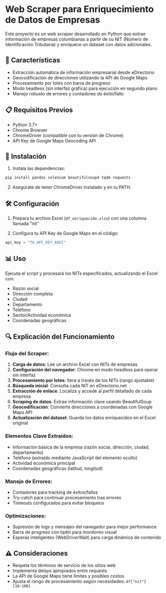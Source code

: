# Web Scraper para Enriquecimiento de Datos de Empresas

Este proyecto es un web scraper desarrollado en Python que extrae información de empresas colombianas a partir de su NIT (Número de Identificación Tributaria) y enriquece un dataset con datos adicionales.

## 🚀 Características

- Extracción automática de información empresarial desde eDirectorio
- Geocodificación de direcciones utilizando la API de Google Maps
- Procesamiento por lotes con barra de progreso
- Modo headless (sin interfaz gráfica) para ejecución en segundo plano
- Manejo robusto de errores y contadores de éxito/fallo

## 📋 Requisitos Previos

- Python 3.7+
- Chrome Browser
- ChromeDriver (compatible con tu versión de Chrome)
- API Key de Google Maps Geocoding API

## 🔧 Instalación

1. Instala las dependencias:
```bash
pip install pandas selenium beautifulsoup4 tqdm requests
```

2. Asegúrate de tener ChromeDriver instalado y en tu PATH.

## 🛠 Configuración

1. Prepara tu archivo Excel (`df_enriquecido.xlsx`) con una columna llamada "nit"

2. Configura tu API Key de Google Maps en el código:
```python
api_key = "TU_API_KEY_AQUÍ"
```

## 📊 Uso

Ejecuta el script y procesará los NITs especificados, actualizando el Excel con:
- Razón social
- Dirección completa
- Ciudad
- Departamento
- Teléfono
- Sector/Actividad económica
- Coordenadas geográficas

## 🔍 Explicación del Funcionamiento

### Flujo del Scraper:

1. **Carga de datos**: Lee un archivo Excel con NITs de empresas
2. **Configuración del navegador**: Chrome en modo headless para operar sin interfaz
3. **Procesamiento por lotes**: Itera a través de los NITs (rango ajustable)
4. **Búsqueda inicial**: Consulta cada NIT en eDirectorio.net
5. **Extracción de enlace**: Localiza y accede al perfil detallado de cada empresa
6. **Scraping de datos**: Extrae información clave usando BeautifulSoup
7. **Geocodificación**: Convierte direcciones a coordenadas con Google Maps API
8. **Actualización del dataset**: Guarda los datos enriquecidos en el Excel original

### Elementos Clave Extraídos:

- Información básica de la empresa (razón social, dirección, ciudad, departamento)
- Teléfono (extraído mediante JavaScript del elemento oculto)
- Actividad económica principal
- Coordenadas geográficas (latitud, longitud)

### Manejo de Errores:

- Contadores para tracking de éxitos/fallos
- Try-catch para continuar procesamiento tras errores
- Timeouts configurados para evitar bloqueos

### Optimizaciones:

- Supresión de logs y mensajes del navegador para mejor performance
- Barra de progreso con tqdm para monitoreo visual
- Esperas inteligentes (WebDriverWait) para carga dinámica de contenido

## ⚠️ Consideraciones

- Respeta los términos de servicio de los sitios web
- Implementa delays apropiados entre requests
- La API de Google Maps tiene límites y posibles costos
- Ajusta el rango de procesamiento según necesidades: `df["nit"][10:100]`
